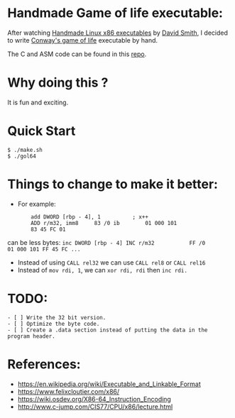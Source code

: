 # Handmade Game of life executable:

After watching [Handmade Linux x86 executables](https://www.youtube.com/playlist?list=PLZCIHSjpQ12woLj0sjsnqDH8yVuXwTy3p) by [David Smith](https://www.youtube.com/@davidsmith7791), I decided to write [Conway's game of life](https://en.wikipedia.org/wiki/Conway's_Game_of_Life) executable by hand.

The C and ASM code can be found in this [repo](https://github.com/YoussefArtib/GameOfLife).

# Why doing this ?
It is fun and exciting.

# Quick Start
```console
$ ./make.sh
$ ./gol64
```

# Things to change to make it better:
- For example:
    ```
        add DWORD [rbp - 4], 1          ; x++
        ADD r/m32, imm8     83 /0 ib        01 000 101
        83 45 FC 01
    ```
can be less bytes:
    ```
        inc DWORD [rbp - 4]
        INC r/m32           FF /0           01 000 101
        FF 45 FC
    ...
    ```
- Instead of using ```CALL rel32``` we can use ```CALL rel8``` or ```CALL rel16```
- Instead of ```mov rdi, 1```, we can ```xor rdi, rdi``` then ```inc rdi.```

# TODO:
    - [ ] Write the 32 bit version.
    - [ ] Optimize the byte code.
    - [ ] Create a .data section instead of putting the data in the program header.

# References:
- https://en.wikipedia.org/wiki/Executable_and_Linkable_Format
- https://www.felixcloutier.com/x86/
- https://wiki.osdev.org/X86-64_Instruction_Encoding
- http://www.c-jump.com/CIS77/CPU/x86/lecture.html
